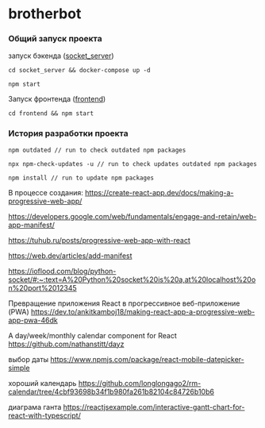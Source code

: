 # brotherbot




### Общий запуск проекта
запуск бэкенда ([socket_server](socket_server))

    cd socket_server && docker-compose up -d
    
    npm start


Запуск фронтенда ([frontend](frontend))

    cd frontend && npm start


### История разработки проекта


    npm outdated // run to check outdated npm packages

    npx npm-check-updates -u // run to check updates outdated npm packages

    npm install // run to update npm packages


В процессе создания: 
https://create-react-app.dev/docs/making-a-progressive-web-app/

https://developers.google.com/web/fundamentals/engage-and-retain/web-app-manifest/

https://tuhub.ru/posts/progressive-web-app-with-react

https://web.dev/articles/add-manifest

https://ioflood.com/blog/python-socket/#:~:text=A%20Python%20socket%20is%20a,at%20localhost%20on%20port%2012345


Превращение приложения React в прогрессивное веб-приложение (PWA)
https://dev.to/ankitkamboj18/making-react-app-a-progressive-web-app-pwa-46dk

A day/week/monthly calendar component for React
https://github.com/nathanstitt/dayz

выбор даты
https://www.npmjs.com/package/react-mobile-datepicker-simple

хороший календарь
https://github.com/longlongago2/rm-calendar/tree/4cbf93698b34f1b980fa261b82104c84726b10b6

диаграма ганта
https://reactjsexample.com/interactive-gantt-chart-for-react-with-typescript/
